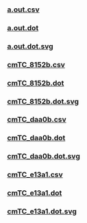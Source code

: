 ### [a.out.csv](a.out.csv)
### [a.out.dot](a.out.dot)
### [a.out.dot.svg](a.out.dot.svg)
### [cmTC_8152b.csv](cmTC_8152b.csv)
### [cmTC_8152b.dot](cmTC_8152b.dot)
### [cmTC_8152b.dot.svg](cmTC_8152b.dot.svg)
### [cmTC_daa0b.csv](cmTC_daa0b.csv)
### [cmTC_daa0b.dot](cmTC_daa0b.dot)
### [cmTC_daa0b.dot.svg](cmTC_daa0b.dot.svg)
### [cmTC_e13a1.csv](cmTC_e13a1.csv)
### [cmTC_e13a1.dot](cmTC_e13a1.dot)
### [cmTC_e13a1.dot.svg](cmTC_e13a1.dot.svg)

